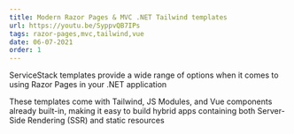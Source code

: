 ```yaml
---
title: Modern Razor Pages & MVC .NET Tailwind templates
url: https://youtu.be/SyppvQB7IPs
tags: razor-pages,mvc,tailwind,vue
date: 06-07-2021
order: 1
---
```


ServiceStack templates provide a wide range of options when it comes to using Razor Pages in your .NET application

These templates come with Tailwind, JS Modules, and Vue components already built-in,
making it easy to build hybrid apps containing both Server-Side Rendering (SSR) and static resources
